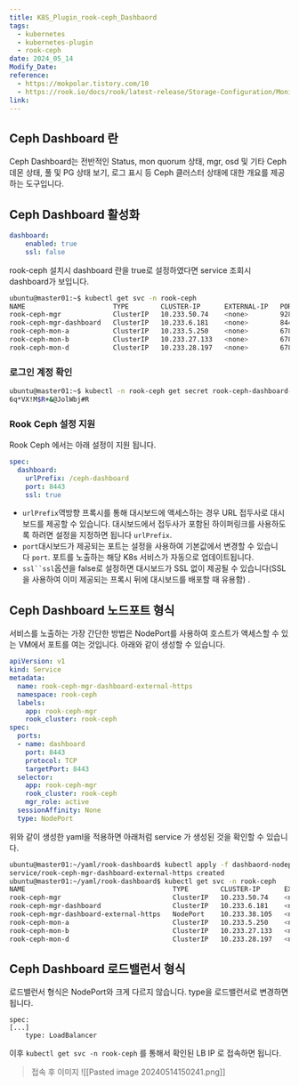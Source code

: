 ```yaml
---
title: K8S_Plugin_rook-ceph_Dashbaord
tags:
  - kubernetes
  - kubernetes-plugin
  - rook-ceph
date: 2024_05_14
Modify_Date: 
reference:
  - https://mokpolar.tistory.com/10
  - https://rook.io/docs/rook/latest-release/Storage-Configuration/Monitoring/ceph-dashboard/
link:
---
```

## Ceph Dashboard 란
Ceph Dashboard는 전반적인 Status, mon quorum 상태, mgr, osd 및 기타 Ceph 데몬 상태, 풀 및 PG 상태 보기, 로그 표시 등 Ceph 클러스터 상태에 대한 개요를 제공하는 도구입니다.

## Ceph Dashboard 활성화
```yaml
dashboard:
	enabled: true
	ssl: false
```
rook-ceph 설치시 dashboard 란을 true로 설정하였다면 service 조회시 dashboard가 보입니다.

```bash
ubuntu@master01:~$ kubectl get svc -n rook-ceph 
NAME                      TYPE        CLUSTER-IP      EXTERNAL-IP   PORT(S)             AGE
rook-ceph-mgr             ClusterIP   10.233.50.74    <none>        9283/TCP            3d21h
rook-ceph-mgr-dashboard   ClusterIP   10.233.6.181    <none>        8443/TCP            3d21h
rook-ceph-mon-a           ClusterIP   10.233.5.250    <none>        6789/TCP,3300/TCP   3d21h
rook-ceph-mon-b           ClusterIP   10.233.27.133   <none>        6789/TCP,3300/TCP   3d21h
rook-ceph-mon-d           ClusterIP   10.233.28.197   <none>        6789/TCP,3300/TCP   3d21h
```

### 로그인 계정 확인
```bash
ubuntu@master01:~$ kubectl -n rook-ceph get secret rook-ceph-dashboard-password -o jsonpath="{['data']['password']}" | base64 --decode && echo
6q*VX!M$R+&@JolWbj#R

```
### Rook Ceph 설정 지원
Rook Ceph 에서는 아래 설정이 지원 됩니다.
```yaml
spec:
  dashboard:
    urlPrefix: /ceph-dashboard
    port: 8443
    ssl: true
```
- `urlPrefix`역방향 프록시를 통해 대시보드에 액세스하는 경우 URL 접두사로 대시보드를 제공할 수 있습니다. 대시보드에서 접두사가 포함된 하이퍼링크를 사용하도록 하려면 설정을 지정하면 됩니다 `urlPrefix`.
- `port`대시보드가 ​​제공되는 포트는 설정을 사용하여 기본값에서 변경할 수 있습니다 `port`. 포트를 노출하는 해당 K8s 서비스가 자동으로 업데이트됩니다.
- `ssl``ssl`옵션을 false로 설정하면 대시보드가 ​​SSL 없이 제공될 수 있습니다(SSL을 사용하여 이미 제공되는 프록시 뒤에 대시보드를 배포할 때 유용함) .

## Ceph Dashboard 노드포트 형식
서비스를 노출하는 가장 간단한 방법은 NodePort를 사용하여 호스트가 액세스할 수 있는 VM에서 포트를 여는 것입니다. 
아래와 같이 생성할 수 있습니다.
```yaml
apiVersion: v1
kind: Service
metadata:
  name: rook-ceph-mgr-dashboard-external-https
  namespace: rook-ceph
  labels:
    app: rook-ceph-mgr
    rook_cluster: rook-ceph
spec:
  ports:
  - name: dashboard
    port: 8443
    protocol: TCP
    targetPort: 8443
  selector:
    app: rook-ceph-mgr
    rook_cluster: rook-ceph
    mgr_role: active
  sessionAffinity: None
  type: NodePort
```
위와 같이 생성한 yaml을 적용하면 아래처럼 service 가 생성된 것을 확인할 수 있습니다.
```bash
ubuntu@master01:~/yaml/rook-dashboard$ kubectl apply -f dashbaord-nodeport.yaml 
service/rook-ceph-mgr-dashboard-external-https created
ubuntu@master01:~/yaml/rook-dashboard$ kubectl get svc -n rook-ceph 
NAME                                     TYPE        CLUSTER-IP      EXTERNAL-IP   PORT(S)             AGE
rook-ceph-mgr                            ClusterIP   10.233.50.74    <none>        9283/TCP            3d22h
rook-ceph-mgr-dashboard                  ClusterIP   10.233.6.181    <none>        8443/TCP            3d22h
rook-ceph-mgr-dashboard-external-https   NodePort    10.233.38.105   <none>        8443:30848/TCP      5s
rook-ceph-mon-a                          ClusterIP   10.233.5.250    <none>        6789/TCP,3300/TCP   3d23h
rook-ceph-mon-b                          ClusterIP   10.233.27.133   <none>        6789/TCP,3300/TCP   3d23h
rook-ceph-mon-d                          ClusterIP   10.233.28.197   <none>        6789/TCP,3300/TCP   3d22h
```

## Ceph Dashboard 로드밸런서 형식
로드밸런서 형식은 NodePort와 크게 다르지 않습니다. type을 로드밸런서로 변경하면 됩니다.
```
spec:
[...]
	type: LoadBalancer
```

이후 `kubectl get svc -n rook-ceph` 를 통해서 확인된 LB IP 로 접속하면 됩니다.


> 접속 후 이미지
![[Pasted image 20240514150241.png]]
